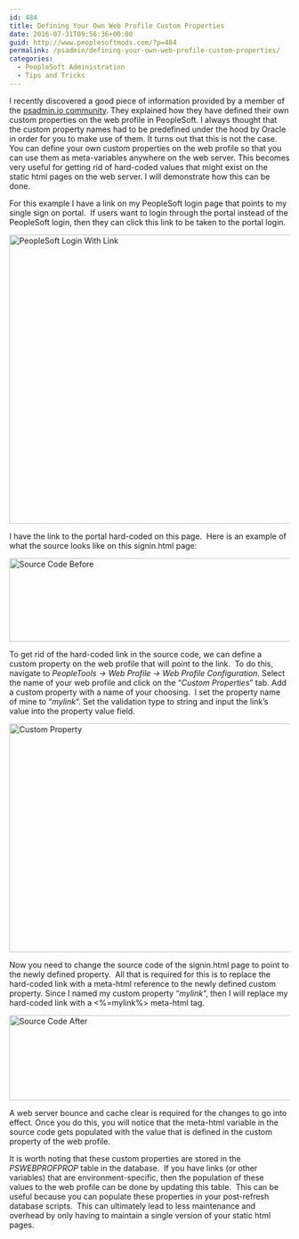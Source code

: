```yaml
---
id: 484
title: Defining Your Own Web Profile Custom Properties
date: 2016-07-31T09:56:36+00:00
guid: http://www.peoplesoftmods.com/?p=484
permalink: /psadmin/defining-your-own-web-profile-custom-properties/
categories:
  - PeopleSoft Administration
  - Tips and Tricks
---
```

I recently discovered a good piece of information provided by a member of the <a href="http://psadmin.io/community/" target="_blank">psadmin.io community</a>. They explained how they have defined their own custom properties on the web profile in PeopleSoft. I always thought that the custom property names had to be predefined under the hood by Oracle in order for you to make use of them. It turns out that this is not the case. You can define your own custom properties on the web profile so that you can use them as meta-variables anywhere on the web server. This becomes very useful for getting rid of hard-coded values that might exist on the static html pages on the web server. I will demonstrate how this can be done.

<!--more-->

For this example I have a link on my PeopleSoft login page that points to my single sign on portal.  If users want to login through the portal instead of the PeopleSoft login, then they can click this link to be taken to the portal login.

[<img class="alignnone wp-image-485 size-full" src="http://www.peoplesoftmods.com/wp-content/uploads/2016/07/Login_Link_Before.png" alt="PeopleSoft Login With Link" width="546" height="519" srcset="http://www.peoplesoftmods.com/wp-content/uploads/2016/07/Login_Link_Before.png 546w, http://www.peoplesoftmods.com/wp-content/uploads/2016/07/Login_Link_Before-300x285.png 300w, http://www.peoplesoftmods.com/wp-content/uploads/2016/07/Login_Link_Before-400x380.png 400w" sizes="(max-width: 546px) 100vw, 546px" />](http://www.peoplesoftmods.com/wp-content/uploads/2016/07/Login_Link_Before.png)

I have the link to the portal hard-coded on this page.  Here is an example of what the source looks like on this signin.html page:

[<img class="alignnone wp-image-486 size-full" src="http://www.peoplesoftmods.com/wp-content/uploads/2016/07/Source_Code_Before.png" alt="Source Code Before" width="795" height="150" srcset="http://www.peoplesoftmods.com/wp-content/uploads/2016/07/Source_Code_Before.png 795w, http://www.peoplesoftmods.com/wp-content/uploads/2016/07/Source_Code_Before-300x57.png 300w, http://www.peoplesoftmods.com/wp-content/uploads/2016/07/Source_Code_Before-768x145.png 768w" sizes="(max-width: 795px) 100vw, 795px" />](http://www.peoplesoftmods.com/wp-content/uploads/2016/07/Source_Code_Before.png)

To get rid of the hard-coded link in the source code, we can define a custom property on the web profile that will point to the link.  To do this, navigate to _PeopleTools -> Web Profile -> Web Profile Configuration_. Select the name of your web profile and click on the &#8220;_Custom Properties_&#8221; tab. Add a custom property with a name of your choosing.  I set the property name of mine to &#8220;_mylink_&#8220;. Set the validation type to string and input the link&#8217;s value into the property value field.

[<img class="alignnone wp-image-487 size-full" src="http://www.peoplesoftmods.com/wp-content/uploads/2016/07/Custom_Property.png" alt="Custom Property" width="864" height="411" srcset="http://www.peoplesoftmods.com/wp-content/uploads/2016/07/Custom_Property.png 864w, http://www.peoplesoftmods.com/wp-content/uploads/2016/07/Custom_Property-300x143.png 300w, http://www.peoplesoftmods.com/wp-content/uploads/2016/07/Custom_Property-768x365.png 768w, http://www.peoplesoftmods.com/wp-content/uploads/2016/07/Custom_Property-799x380.png 799w" sizes="(max-width: 864px) 100vw, 864px" />](http://www.peoplesoftmods.com/wp-content/uploads/2016/07/Custom_Property.png)

Now you need to change the source code of the signin.html page to point to the newly defined property.  All that is required for this is to replace the hard-coded link with a meta-html reference to the newly defined custom property. Since I named my custom property &#8220;_mylink_&#8220;, then I will replace my hard-coded link with a <%=mylink%> meta-html tag.

[<img class="alignnone wp-image-488 size-full" src="http://www.peoplesoftmods.com/wp-content/uploads/2016/07/Source_Code_After.png" alt="Source Code After" width="786" height="153" srcset="http://www.peoplesoftmods.com/wp-content/uploads/2016/07/Source_Code_After.png 786w, http://www.peoplesoftmods.com/wp-content/uploads/2016/07/Source_Code_After-300x58.png 300w, http://www.peoplesoftmods.com/wp-content/uploads/2016/07/Source_Code_After-768x149.png 768w" sizes="(max-width: 786px) 100vw, 786px" />](http://www.peoplesoftmods.com/wp-content/uploads/2016/07/Source_Code_After.png)

A web server bounce and cache clear is required for the changes to go into effect. Once you do this, you will notice that the meta-html variable in the source code gets populated with the value that is defined in the custom property of the web profile.

It is worth noting that these custom properties are stored in the _PSWEBPROFPROP_ table in the database.  If you have links (or other variables) that are environment-specific, then the population of these values to the web profile can be done by updating this table.  This can be useful because you can populate these properties in your post-refresh database scripts.  This can ultimately lead to less maintenance and overhead by only having to maintain a single version of your static html pages.